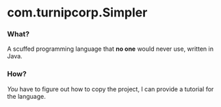 # com.turnipcorp.Simpler

### What?
A scuffed programming language that **no one** would never use, written in Java.

### How?
*You* have to figure out how to copy the project, I can provide a tutorial for the language.
